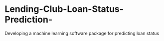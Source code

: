 # Lending-Club-Loan-Status-Prediction-
Developing a machine learning software package for predicting loan status 
